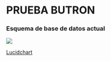 
<h1>PRUEBA BUTRON</h1>

<h3>Esquema de base de datos actual</h3><img src="https://lh3.googleusercontent.com/ssz2Tt0oI4AeS3RmIgl-MDS4Djxc6A7rCer1b82EvFOi_6y_RtuDF73F8-2ISIeAbfX9YvthI96C7EhhG6EfUXVgPuFNqDQWMJrNzeTtz9T6ZJBqBKzpQnPJBtmLFjtWXgTbc4oR6zRatVzlmH7PgmVPw4_fsGaXZ_SLrKelEp5Va-aPT41K-RecYK1JjVCKVA6pJBqOxm06fj_a2jU-AAfwQNNy0EFgLCo7wZAYeh07xZFtpK54Gx_jcKBGS_-NC8bAC2hpGWTsZzOT8Q_fNkwqCPif5e9jYOyOByIPb0caL5GALTkv2a0JgNQvQdvxTEx3dUxHjfoz9-cWOSeG5y7g78opynDn_moYn8pU-xj_EXOYNwnIvypEBQeRxeJHEWgRBq0iZGgbdB--trHAiUoUflus1I_g-SDF-xGG3GpNvGs02ploL2IJSp0QQ1LJ4AZi6doSfW08tnGAlPZ7wGGLYQa2hB4m77gtMAhrX2k9di5V03kQYBdDaudJkcPE-BeEZvSvfvRVTy6TJ1t3TSwQI0FV6xhkNwP1GTUlLtGWAeQS4kHBtosvIWBmGT5WL7bPDozmChw1wztkxx2BPFhq7SR0tvxAdLM59B2TmYitGPapMEuD9xTE07jtGPpjhes961JydLmPzU-QAXAIcNEM2CsluQ=w846-h793-no">

<a href="https://www.lucidchart.com/invitations/accept/f4724e05-92be-4912-bed2-32b778e905e9">Lucidchart</a>
